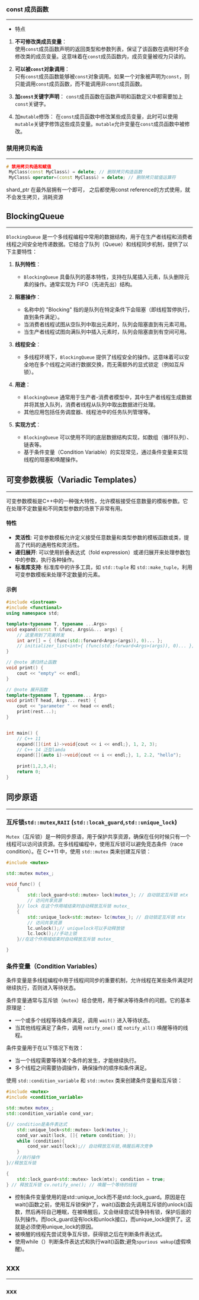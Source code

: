 ### const 成员函数
---
- 特点
1. **不可修改类成员变量**：  
    使用`const`成员函数声明的返回类型和参数列表，保证了该函数在调用时不会修改类的成员变量。这意味着在`const`成员函数内，成员变量被视为只读的。
    
2. **可以被`const`对象调用**：  
    只有`const`成员函数能够被`const`对象调用。如果一个对象被声明为`const`，则只能调用`const`成员函数，而不能调用非`const`成员函数。
    
3. **加`const`关键字声明**： 
	`const`成员函数在函数声明和函数定义中都需要加上`const`关键字。
4. 加`mutable`修饰：
    在`const`成员函数中修改某些成员变量，此时可以使用`mutable`关键字修饰这些成员变量。`mutable`允许变量在`const`成员函数中被修改。


### 禁用拷贝构造
---
``` c++
# 禁用拷贝构造和赋值 
 MyClass(const MyClass&) = delete; // 删除拷贝构造函数
 MyClass& operator=(const MyClass&) = delete; // 删除拷贝赋值运算符

```

shard_ptr  在最外层拥有一个即可， 之后都使用const reference的方式使用，就不会发生拷贝，消耗资源


## BlockingQueue
---
`BlockingQueue` 是一个多线程编程中常用的数据结构，用于在生产者线程和消费者线程之间安全地传递数据。它结合了队列（Queue）和线程同步机制，提供了以下主要特性：

1. **队列特性**：
    
    - `BlockingQueue` 具备队列的基本特性，支持在队尾插入元素，队头删除元素的操作。通常实现为 FIFO（先进先出）结构。
2. **阻塞操作**：
    
    - 名称中的 "Blocking" 指的是队列在特定条件下会阻塞（即线程暂停执行，直到条件满足）。
    - 当消费者线程试图从空队列中取出元素时，队列会阻塞直到有元素可用。
    - 当生产者线程试图向满队列中插入元素时，队列会阻塞直到有空间可用。
3. **线程安全**：
    
    - 多线程环境下，`BlockingQueue` 提供了线程安全的操作。这意味着可以安全地在多个线程之间进行数据交换，而无需额外的显式锁定（例如互斥锁）。
4. **用途**：
    
    - `BlockingQueue` 通常用于生产者-消费者模型中，其中生产者线程生成数据并将其放入队列，消费者线程从队列中取出数据进行处理。
    - 其他应用包括任务调度器、线程池中的任务队列管理等。
5. **实现方式**：
    
    - `BlockingQueue` 可以使用不同的底层数据结构实现，如数组（循环队列）、链表等。
    - 基于条件变量（Condition Variable）的实现常见，通过条件变量来实现线程的阻塞和唤醒操作。


## 可变参数模板（Variadic Templates）
---
可变参数模板是C++中的一种强大特性，允许模板接受任意数量的模板参数。它在处理不定数量和不同类型参数的场景下非常有用。

#### 特性

- **灵活性**: 可变参数模板允许定义接受任意数量和类型参数的模板函数或类，提高了代码的通用性和灵活性。
- **递归展开**: 可以使用折叠表达式（fold expression）或递归展开来处理参数包中的参数，执行各种操作。
- **标准库支持**: 标准库中的许多工具，如 `std::tuple` 和 `std::make_tuple`，利用可变参数模板来处理不定数量的元素。

#### 示例

``` cpp
#include <iostream>
#include <functional>
using namespace std;

template<typename T, typename ...Args>
void expand(const T &func, Args&&... args) {
	// 这里用到了完美转发
	int arr[] = { (func(std::forward<Args>(args)), 0)... };
	// initializer_list<int>{ (func(std::forward<Args>(args)), 0)... };
}

// @note 递归终止函数
void print() {
    cout << "empty" << endl;
}

// @note 展开函数
template<typename T, typename... Args>
void print(T head, Args... rest) {
    cout << "parameter " << head << endl;
    print(rest...);
}


int main() {
	// C++ 11
	expand([](int i)->void{cout << i << endl;}, 1, 2, 3);
	// C++ 14 泛型lamda
	expand([](auto i)->void{cout << i << endl;}, 1, 2.2, "hello");
	
	print(1,2,3,4);
	return 0;
}
```


## 同步原语
---
### 互斥锁`std::mutex`,`RAII` (`std::locak_guard`,`std::unique_lock`) 

`Mutex`（互斥锁）是一种同步原语，用于保护共享资源，确保在任何时候只有一个线程可以访问该资源。在多线程编程中，使用互斥锁可以避免竞态条件（race condition）。在 C++11 中，使用 `std::mutex` 类来创建互斥锁：

``` cpp
#include <mutex>

std::mutex mutex_;

void func() {
	{
	    std::lock_guard<std::mutex> lock(mutex_); // 自动锁定互斥锁 mtx
	    // 访问共享资源
	}// lock 在这个作用域结束时自动释放互斥锁 mutex_
	{
	    std::unique_lock<std::mutex> lc(mutex_); // 自动锁定互斥锁 mtx
	    // 访问共享资源
	    lc.unlock();// uniquelock可以手动释放锁
	    lc.lock();//手动上锁
	}//在这个作用域结束时自动释放互斥锁 mutex_

}
```


### 条件变量（Condition Variables）

条件变量是多线程编程中用于线程间同步的重要机制，允许线程在某些条件满足时继续执行，否则进入等待状态。

条件变量通常与互斥锁（`mutex`）结合使用，用于解决等待条件的问题。它的基本原理是：
- 一个或多个线程等待条件满足，调用 `wait()` 进入等待状态。
- 当其他线程满足了条件，调用 `notify_one()` 或 `notify_all()` 唤醒等待的线程。

条件变量用于在以下情况下有效：
- 当一个线程需要等待某个条件的发生，才能继续执行。
- 多个线程之间需要协调操作，确保操作的顺序和条件满足。


使用 `std::condition_variable` 和 `std::mutex` 类来创建条件变量和互斥锁：

``` cpp
#include <mutex>
#include <condition_variable>

std::mutex mutex_;
std::condition_variable cond_var;

{// condition是条件表达式
	std::unique_lock<std::mutex> lock(mutex_);
	cond_var.wait(lock, []{ return condition; });
	while (condition){
		cond_var.wait(lock);// 自动释放互斥锁,唤醒后再次竞争
	}
	//执行操作
}//释放互斥锁

{ 
	std::lock_guard<std::mutex> lock(mtx); condition = true; 
} // 释放互斥锁 cv.notify_one(); // 唤醒一个等待的线程

```

- 控制条件变量使用的是std::unique_lock而不是std::lock_guard。原因是在wait()函数之前，使用互斥锁保护了，wait()函数会先调用互斥锁的unlock()函数，然后再将自己睡眠，在被唤醒后，又会继续尝试竞争持有锁，保护后面的队列操作。而lock_guard没有lock和unlock接口，而unique_lock提供了。这就是必须使用unique_lock的原因。
- 被唤醒的线程先尝试竞争互斥锁，获得锁之后在判断条件表达式。
- 使用while（）判断条件表达式和执行wait()函数;避免`spurious wakup`(虚假唤醒)。


## xxx
---
### xxx


``` cpp



```


